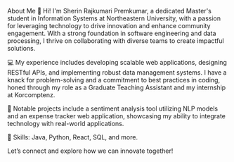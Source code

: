 About Me
👋 Hi! I'm Sherin Rajkumari Premkumar, a dedicated Master's student in Information Systems at Northeastern University, with a passion for leveraging technology to drive innovation and enhance community engagement. With a strong foundation in software engineering and data processing, I thrive on collaborating with diverse teams to create impactful solutions.

💻 My experience includes developing scalable web applications, designing RESTful APIs, and implementing robust data management systems. I have a knack for problem-solving and a commitment to best practices in coding, honed through my role as a Graduate Teaching Assistant and my internship at Korcomptenz.

🌟 Notable projects include a sentiment analysis tool utilizing NLP models and an expense tracker web application, showcasing my ability to integrate technology with real-world applications.

🔧 Skills: Java, Python, React, SQL, and more.

Let’s connect and explore how we can innovate together!

<!---
PremkumarSherinRajkumari/PremkumarSherinRajkumari is a ✨ special ✨ repository because its `README.md` (this file) appears on your GitHub profile.
You can click the Preview link to take a look at your changes.
--->
